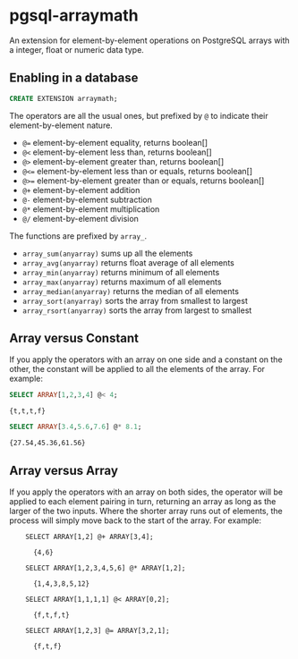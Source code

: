 # pgsql-arraymath

An extension for element-by-element operations on PostgreSQL arrays with a integer, float or numeric data type.

## Enabling in a database

```sql
CREATE EXTENSION arraymath;
```

The operators are all the usual ones, but prefixed by ``@`` to indicate their element-by-element nature.

* `@=` element-by-element equality, returns boolean[]
* `@<` element-by-element less than, returns boolean[]
* `@>` element-by-element greater than, returns boolean[]
* `@<=` element-by-element less than or equals, returns boolean[]
* `@>=` element-by-element greater than or equals, returns boolean[]
* `@+` element-by-element addition
* `@-` element-by-element subtraction
* `@*` element-by-element multiplication
* `@/` element-by-element division

The functions are prefixed by `array_`.

* `array_sum(anyarray)` sums up all the elements
* `array_avg(anyarray)` returns float average of all elements
* `array_min(anyarray)` returns minimum of all elements
* `array_max(anyarray)` returns maximum of all elements
* `array_median(anyarray)` returns the median of all elements
* `array_sort(anyarray)` sorts the array from smallest to largest
* `array_rsort(anyarray)` sorts the array from largest to smallest


## Array versus Constant

If you apply the operators with an array on one side and a constant on the other, the constant will be applied to all the elements of the array. For example:

```sql
SELECT ARRAY[1,2,3,4] @< 4;
```
```
{t,t,t,f}
```
```sql
SELECT ARRAY[3.4,5.6,7.6] @* 8.1;
```
```
{27.54,45.36,61.56}
```

## Array versus Array

If you apply the operators with an array on both sides, the operator will be applied to each element pairing in turn, returning an array as long as the larger of the two inputs. Where the shorter array runs out of elements, the process will simply move back to the start of the array. For example:

```
    SELECT ARRAY[1,2] @+ ARRAY[3,4];
    
      {4,6}
      
    SELECT ARRAY[1,2,3,4,5,6] @* ARRAY[1,2];
    
      {1,4,3,8,5,12}
      
    SELECT ARRAY[1,1,1,1] @< ARRAY[0,2];
    
      {f,t,f,t}

    SELECT ARRAY[1,2,3] @= ARRAY[3,2,1];

      {f,t,f}
```

